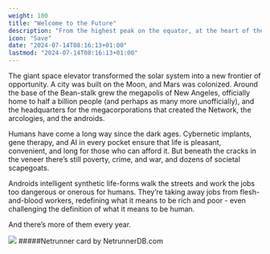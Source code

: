 ```yaml
---
weight: 100
title: "Welcome to the Future"
description: "From the highest peak on the equator, at the heart of the greatest and worst city Earth has ever known, a nanolattice weave of carbon fibers stretches to the heavens: the Beanstalk."
icon: "Save"
date: "2024-07-14T08:16:13+01:00"
lastmod: "2024-07-14T08:16:13+01:00"
---
```

The giant space elevator transformed the solar system into a new frontier of opportunity. A city was built on the Moon, and Mars was colonized. Around the base of the Bean-stalk grew the megapolis of New Angeles, officially home to half a billion people (and perhaps as many more unofficially), and the headquarters for the megacorporations that created the Network, the arcologies, and the androids.

Humans have come a long way since the dark ages. Cybernetic implants, gene therapy, and AI in every pocket ensure that life is pleasant, convenient, and long for those who can afford it. But beneath the cracks in the veneer there’s still poverty, crime, and war, and dozens of societal scapegoats.

Androids intelligent synthetic life-forms walk the streets and work the jobs too dangerous or onerous for humans. They’re taking away jobs from flesh-and-blood workers, redefining what it means to be rich and poor - even challenging the definition of what it means to be human.

And there’s more of them every year.  

[![](https://card-images.netrunnerdb.com/v2/large/25136.jpg)](https://netrunnerdb.com/en/card/25136)
#####Netrunner card by NetrunnerDB.com

